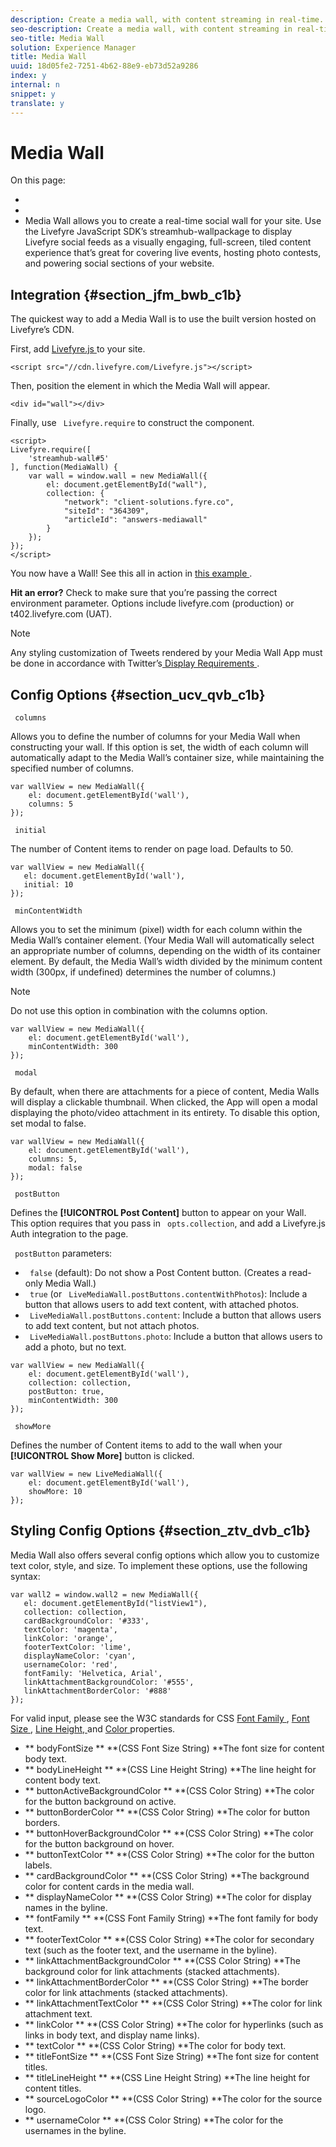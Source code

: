 ```yaml
---
description: Create a media wall, with content streaming in real-time.
seo-description: Create a media wall, with content streaming in real-time.
seo-title: Media Wall
solution: Experience Manager
title: Media Wall
uuid: 18d05fe2-7251-4b62-88e9-eb73d52a9286
index: y
internal: n
snippet: y
translate: y
---
```


# Media Wall

On this page: 

* [](#c_media_wall_integration/section_jfm_bwb_c1b)
* [](#c_media_wall_integration/section_ucv_qvb_c1b)
* [](#c_media_wall_integration/section_ztv_dvb_c1b)
Media Wall allows you to create a real-time social wall for your site. Use the Livefyre JavaScript SDK’s streamhub-wallpackage to display Livefyre social feeds as a visually engaging, full-screen, tiled content experience that’s great for covering live events, hosting photo contests, and powering social sections of your website. 

## Integration {#section_jfm_bwb_c1b}

The quickest way to add a Media Wall is to use the built version hosted on Livefyre’s CDN. 

First, add [ Livefyre.js ](https://github.com/Livefyre/Livefyre.js) to your site. 

```
<script src="//cdn.livefyre.com/Livefyre.js"></script> 
```
Then, position the element in which the Media Wall will appear. 

```
<div id="wall"></div>
```
Finally, use ` Livefyre.require` to construct the component. 

```
<script> 
Livefyre.require([ 
    'streamhub-wall#5' 
], function(MediaWall) {     
    var wall = window.wall = new MediaWall({ 
        el: document.getElementById("wall"), 
        collection: { 
            "network": "client-solutions.fyre.co", 
            "siteId": "364309", 
            "articleId": "answers-mediawall" 
        } 
    }); 
}); 
</script>
```
You now have a Wall! See this all in action in [ this example ](http://codepen.io/gobengo/pen/dFwDL). 

**Hit an error?** Check to make sure that you’re passing the correct environment parameter. Options include livefyre.com (production) or t402.livefyre.com (UAT). 

>[!NOTE]
>
>Any styling customization of Tweets rendered by your Media Wall App must be done in accordance with Twitter’s[ Display Requirements ](https://dev.twitter.com/terms/display-requirements). 


## Config Options {#section_ucv_qvb_c1b}

` columns` 

Allows you to define the number of columns for your Media Wall when constructing your wall. If this option is set, the width of each column will automatically adapt to the Media Wall’s container size, while maintaining the specified number of columns. 

```
var wallView = new MediaWall({ 
    el: document.getElementById('wall'), 
    columns: 5 
});
```
` initial` 

The number of Content items to render on page load. Defaults to 50. 

```
var wallView = new MediaWall({ 
   el: document.getElementById('wall'), 
   initial: 10 
});
```
` minContentWidth` 

Allows you to set the minimum (pixel) width for each column within the Media Wall’s container element. (Your Media Wall will automatically select an appropriate number of columns, depending on the width of its container element. By default, the Media Wall’s width divided by the minimum content width (300px, if undefined) determines the number of columns.) 

>[!NOTE]
>
>Do not use this option in combination with the columns option.


```
var wallView = new MediaWall({ 
    el: document.getElementById('wall'), 
    minContentWidth: 300 
});
```
` modal` 

By default, when there are attachments for a piece of content, Media Walls will display a clickable thumbnail. When clicked, the App will open a modal displaying the photo/video attachment in its entirety. To disable this option, set modal to false. 

```
var wallView = new MediaWall({ 
    el: document.getElementById('wall'), 
    columns: 5, 
    modal: false 
});
```
` postButton` 

Defines the **[!UICONTROL  Post Content]** button to appear on your Wall. This option requires that you pass in ` opts.collection`, and add a Livefyre.js Auth integration to the page. 

` postButton` parameters: 

* ` false` (default): Do not show a Post Content button. (Creates a read-only Media Wall.)
* ` true` (or ` LiveMediaWall.postButtons.contentWithPhotos`): Include a button that allows users to add text content, with attached photos.
* ` LiveMediaWall.postButtons.content`: Include a button that allows users to add text content, but not attach photos.
* ` LiveMediaWall.postButtons.photo`: Include a button that allows users to add a photo, but no text.

```
var wallView = new MediaWall({ 
    el: document.getElementById('wall'), 
    collection: collection, 
    postButton: true, 
    minContentWidth: 300 
});
```
` showMore` 

Defines the number of Content items to add to the wall when your **[!UICONTROL  Show More]** button is clicked. 

```
var wallView = new LiveMediaWall({ 
    el: document.getElementById('wall'), 
    showMore: 10 
});
```

## Styling Config Options {#section_ztv_dvb_c1b}

Media Wall also offers several config options which allow you to customize text color, style, and size. To implement these options, use the following syntax: 

```
var wall2 = window.wall2 = new MediaWall({ 
   el: document.getElementById("listView1"), 
   collection: collection, 
   cardBackgroundColor: '#333', 
   textColor: 'magenta', 
   linkColor: 'orange', 
   footerTextColor: 'lime', 
   displayNameColor: 'cyan', 
   usernameColor: 'red', 
   fontFamily: 'Helvetica, Arial', 
   linkAttachmentBackgroundColor: '#555', 
   linkAttachmentBorderColor: '#888' 
}); 

```
For valid input, please see the W3C standards for CSS [ Font Family ](http://www.w3.org/TR/CSS2/fonts.html#propdef-font-family), [ Font Size ](http://www.w3.org/TR/CSS2/fonts.html#font-size-props), [ Line Height, ](http://www.w3.org/TR/CSS2/visudet.html#propdef-line-height) and [ Color ](http://www.w3.org/TR/css3-color/#colorunits) properties. 

* ** bodyFontSize ** **(CSS Font Size String) **The font size for content body text. 
* ** bodyLineHeight ** **(CSS Line Height String) **The line height for content body text. 
* ** buttonActiveBackgroundColor ** **(CSS Color String) **The color for the button background on active. 
* ** buttonBorderColor ** **(CSS Color String) **The color for button borders. 
* ** buttonHoverBackgroundColor ** **(CSS Color String) **The color for the button background on hover. 
* ** buttonTextColor ** **(CSS Color String) **The color for the button labels. 
* ** cardBackgroundColor ** **(CSS Color String) **The background color for content cards in the media wall. 
* ** displayNameColor ** **(CSS Color String) **The color for display names in the byline. 
* ** fontFamily ** **(CSS Font Family String) **The font family for body text. 
* ** footerTextColor ** **(CSS Color String) **The color for secondary text (such as the footer text, and the username in the byline). 
* ** linkAttachmentBackgroundColor ** **(CSS Color String) **The background color for link attachments (stacked attachments). 
* ** linkAttachmentBorderColor ** **(CSS Color String) **The border color for link attachments (stacked attachments). 
* ** linkAttachmentTextColor ** **(CSS Color String) **The color for link attachment text. 
* ** linkColor ** **(CSS Color String) **The color for hyperlinks (such as links in body text, and display name links). 
* ** textColor ** **(CSS Color String) **The color for body text. 
* ** titleFontSize ** **(CSS Font Size String) **The font size for content titles. 
* ** titleLineHeight ** **(CSS Line Height String) **The line height for content titles. 
* ** sourceLogoColor ** **(CSS Color String) **The color for the source logo. 
* ** usernameColor ** **(CSS Color String) **The color for the usernames in the byline. 
